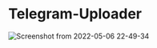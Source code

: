 # Telegram-Uploader

![Screenshot from 2022-05-06 22-49-34](https://user-images.githubusercontent.com/87369440/167181402-ae875b6b-db75-4345-a020-fc4d6610c873.png)
